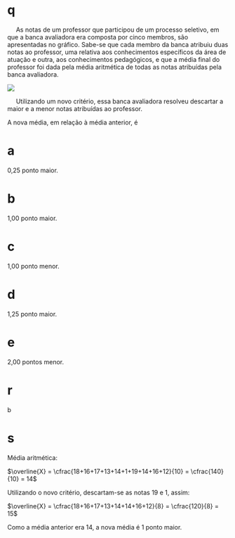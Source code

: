# q
     As notas de um professor que participou de um processo seletivo, em que a banca avaliadora era composta por cinco membros, são apresentadas no gráfico. Sabe-se que cada membro da banca atribuiu duas notas ao professor, uma relativa aos conhecimentos específicos da área de atuação e outra, aos conhecimentos pedagógicos, e que a média final do professor foi dada pela média aritmética de todas as notas atribuídas pela banca avaliadora.

![](https://firebasestorage.googleapis.com/v0/b/firebase-enemio.appspot.com/o/questoes%2F560%2F2a4f48f1-413b-7ba6-895f-fe17188ee69c.png?alt=media\&token=7702ee5e-04de-4f64-b9ab-4da13999710c)

     Utilizando um novo critério, essa banca avaliadora resolveu descartar a maior e a menor notas atribuídas ao professor.

A nova média, em relação à média anterior, é

# a
0,25 ponto maior.

# b
1,00 ponto maior.

# c
1,00 ponto menor.

# d
1,25 ponto maior.

# e
2,00 pontos menor.

# r
b

# s
Média aritmética:

$\overline{X} = \cfrac{18+16+17+13+14+1+19+14+16+12}{10} = \cfrac{140}{10} = 14$

Utilizando o novo critério, descartam-se as notas 19 e 1, assim:

$\overline{X} = \cfrac{18+16+17+13+14+14+16+12}{8} = \cfrac{120}{8} = 15$

Como a média anterior era 14, a nova média é 1 ponto maior.
